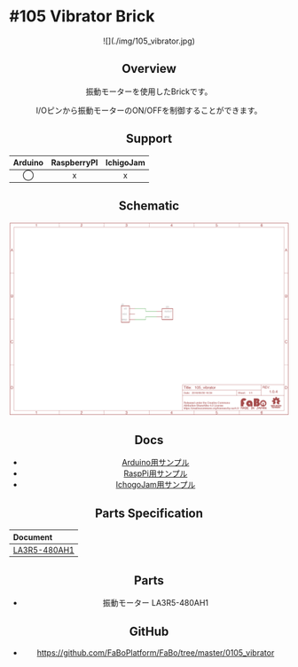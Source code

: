# #105 Vibrator Brick

<center>![](./img/105_vibrator.jpg)
<!--COLORME-->

## Overview
振動モーターを使用したBrickです。

I/Oピンから振動モーターのON/OFFを制御することができます。

## Support
|Arduino|RaspberryPI|IchigoJam|
|:--:|:--:|:--:|
|◯|x|x|

## Schematic
![](./img/105_vibrator_sch.png)

## Docs

* [Arduino用サンプル](http://docs.fabo.io/fabo/arduino/brick_analog/105_brick_analog_vibrator.html)
* [RaspPi用サンプル](http://docs.fabo.io/fabo/rasppi/brick_analog/105_brick_analog_vibrator.html)
* [IchogoJam用サンプル](http://docs.fabo.io/fabo/ichigojam/brick_analog/105_brick_analog_vibrator.html)


## Parts Specification
| Document |
|:--|
| [LA3R5-480AH1](http://akizukidenshi.com/catalog/g/gP-06744/) |

## Parts
- 振動モーター LA3R5-480AH1

## GitHub
- https://github.com/FaBoPlatform/FaBo/tree/master/0105_vibrator
